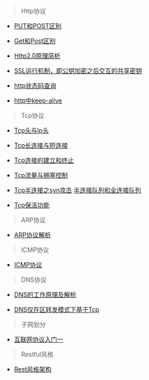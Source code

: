 >Http协议

- [PUT和POST区别](https://www.oschina.net/translate/put-or-post)

- [Get和Post区别](http://www.cnblogs.com/hyddd/archive/2009/03/31/1426026.html)

- [Http2.0原理简析](https://blog.csdn.net/zhuyiquan/article/details/69257126)

- [SSL运行机制，即公钥加密之后交互的共享密钥](http://www.ruanyifeng.com/blog/2014/02/ssl_tls.html)

- [http状态码查询](http://tool.oschina.net/commons?type=5)

- [http中keep-alive](https://blog.csdn.net/xiaoduanayu/article/details/78386508)

>Tcp协议

- [Tcp头与Ip头](https://blog.csdn.net/ythunder/article/details/65664309)

- [Tcp长连接与短连接](https://www.cnblogs.com/pangguoping/p/5571422.html)

- [Tcp连接的建立和终止](https://www.jianshu.com/p/572b7fc5a0f1)

- [Tcp流量与拥塞控制](https://www.jianshu.com/p/5891211114ca)

- [Tcp半连接之syn攻击](https://blog.csdn.net/shasiqq/article/details/68488328?locationNum=1&fps=1)
[半连接队列和全连接队列](https://www.cnblogs.com/xrq730/p/6910719.html)

- [Tcp保活功能](https://www.jianshu.com/p/313798ae863d)

>ARP协议

- [ARP协议解析](https://www.jianshu.com/p/48e517a28fcb)

>ICMP协议

- [ICMP协议](https://www.jianshu.com/p/c3be170c948d)

>DNS协议

- [DNS的工作原理及解析](http://www.cnblogs.com/wanghuaijun/p/6213661.html)

- [DNS仅在区转发模式下基于Tcp](https://www.cnblogs.com/549294286/p/5172435.html)

>子网划分

- [互联网协议入门一](http://www.ruanyifeng.com/blog/2012/05/internet_protocol_suite_part_i.html)

>Restful风格

- [Rest风格架构](http://www.ruanyifeng.com/blog/2011/09/restful.html)




